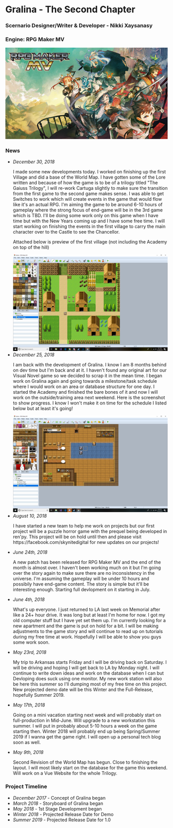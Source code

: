 <h1>Gralina - The Second Chapter</h1>
<h3>Scernario Designer/Writer &amp; Developer - Nikki Xaysanasy</h3>
<h3>Engine: RPG Maker MV</h3>
<img src="img/rpgmaker.jpg">

<p>
    <h3>News</h3>
    <p>
    <ul>
                        <li>
    <em>December 30, 2018</em>
    <p>
        I made some new developments today. I worked on finishing up the first Village and did a base of the World Map. I have gotten some of the Lore written and because of how the game is to be of a trilogy titled "The Gaiuss Trilogy", I will re-work Cartuga slightly to make sure the transition from the first game to the second game makes sense. I was able to get Switches to work which will create events in the game that would flow like it's an actual RPG. I'm aiming the game to be around 6-10 hours of gameplay where the strong focus of end-game will be in the 3rd game which is TBD. I'll be doing some work only on this game when I have time but with the New Years coming up and I have some free time. I will start working on finishing the events in the first village to carry the main character over to the Castle to see the Chancellor.
        <p>
        Attached below is preview of the first village (not including the Academy on top of the hill)
        </p>
    </p>
    <img src="img/gralina2.png" style="width: 250px, height: 250px"> 
    </li>
                    <li>
    <em>December 25, 2018</em>
    <p>
    I am back with the development of Gralina. I know I am 8 months behind on dev time but I'm back and at it. I haven't found any original art for our Visual Novel game so we decided to scrap it in the mean time. I began work on Gralina again and going towards a milestone/task schedule where I would work on an area or database structure for one day. I started the Academy and finished the bare bones of it and now I will work on the outside/training area next weekend. Here is the screenshot to show progress. I know I won't make it on time for the schedule I listed below but at least it's going!
    </p>
    <img src="img/gralina1.png" style="width: 250px, height: 250px"> 
    </li>
                <li>
    <em>August 10, 2018</em>
    <p>
    I have started a new team to help me work on projects but our first project will be a puzzle horror game with the prequel being developed in ren'py. This project will be on hold until then and please visit https://facebook.com/skynitedigital for new updates on our projects!
    </p>
    </li>
            <li>
    <em>June 24th, 2018</em>
    <p>
    A new patch has been released for RPG Maker MV and the end of the month is almost over. I haven't been working much on it but I'm going over the story again to make sure there are no inconsistency in the universe. I'm assuming the gameplay will be under 10 hours and possibily have end-game content. The story is simple but it'll be interesting enough. Starting full devlopment on it starting in July.
    </p>
    </li>
        <li>
    <em>June 4th, 2018</em>
    <p>
    What's up everyone. I just returned to LA last week on Memorial after like a 24+ hour drive. It was long but at least I'm home for now. I got my old computer stuff but I have yet set them up. I'm currently looking for a new apartment and the game is put on hold for a bit. I will be making adjustments to the game story and will continue to read up on tutorials during my free time at work. Hopefully I will be able to show you guys some work soon.
    </p>
    </li>
        <li>
    <em>May 23rd, 2018</em>
    <p>
    My trip to Arkansas starts Friday and I will be driving back on Saturday. I will be driving and hoping I will get back to LA by Monday night. I will continue to write down ideas and work on the database when I can but Devloping does suck using one monitor. My new work station will also be here this summer so I'll dumping most of my free time on this project. New projected demo date will be this Winter and the Full-Release, hopefully Summer 2019.
    </p>
    </li>
    <li>
    <em>May 17th, 2018</em>
    <p>
    Going on a mini vacation starting next week and will probably start on full-production in Mid-June. Will upgrade to a new workstation this summer. I will put in probably about 5-10 hours a week on the game starting then. Winter 2018 will probably end up being Spring/Summer 2019 if I wanna get the game right. I will open up a personal tech blog soon as well. 
    </p>
    </li>
    <li><em>May 9th, 2018</em>
    <p>
        Second Revision of the World Map has begun. Close to finishing the layout. I will most likely start on the database for the game this weekend. Will work on a Vue Website for the whole Trilogy.</li></ul>
    </p>
</p>

<h3>Project Timeline</h3>
<ul>
    <li>
        <em>December 2017</em> - Concept of Gralina began</li>
    <li>
        <em>March 2018</em> - Storyboard of Gralina began</li>
    <li>
        <em>May 2018</em> - 1st Stage Development began</li>
    <li>
        <em>Winter 2018</em> - Projected Release Date for Demo
    </li>
        <li>
        <em>Summer 2019</em> - Projected Release Date for 1.0
    </li>
</ul>